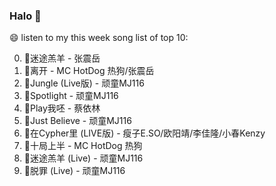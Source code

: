 

### Halo 👋

😄 listen to my this week song list of top 10:

0. 🌈迷途羔羊 - 张震岳
1. 🌈离开 - MC HotDog 热狗/张震岳
2. 🌈Jungle (Live版) - 顽童MJ116
3. 🌈Spotlight - 顽童MJ116
4. 🌈Play我呸 - 蔡依林
5. 🌈Just Believe - 顽童MJ116
6. 🌈在Cypher里  (LIVE版) - 瘦子E.SO/欧阳靖/李佳隆/小春Kenzy
7. 🌈十局上半 - MC HotDog 热狗
8. 🌈迷途羔羊 (Live) - 顽童MJ116
9. 🌈脱罪 (Live) - 顽童MJ116

